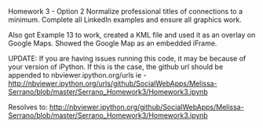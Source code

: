 Homework 3 - Option 2
Normalize professional titles of connections to a minimum.
Complete all LinkedIn examples and ensure all graphics work.  

Also got Example 13 to work, created a KML file and used it as an overlay on Google Maps.  Showed the Google Map as an embedded iFrame.

UPDATE:
If you are having issues running this code, it may be because of your version of iPython. If this is the case, the github url should be appended to nbviewer.ipython.org/urls
ie - http://nbviewer.ipython.org/urls/github/SocialWebApps/Melissa-Serrano/blob/master/Serrano_Homework3/Homework3.ipynb

Resolves to:  http://nbviewer.ipython.org/github/SocialWebApps/Melissa-Serrano/blob/master/Serrano_Homework3/Homework3.ipynb